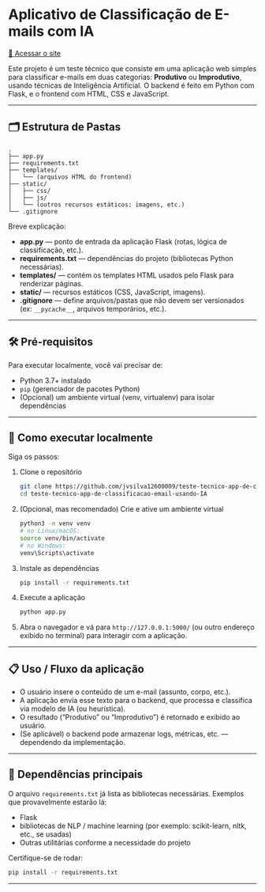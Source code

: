 # Aplicativo de Classificação de E-mails com IA
[🚀 Acessar o site](https://site-para-classificar-email-com-ia.onrender.com/)


Este projeto é um teste técnico que consiste em uma aplicação web simples para classificar e-mails em duas categorias: **Produtivo** ou **Improdutivo**, usando técnicas de Inteligência Artificial. O backend é feito em Python com Flask, e o frontend com HTML, CSS e JavaScript.

---

## 🗂️ Estrutura de Pastas

```
.
├── app.py
├── requirements.txt
├── templates/
│   └── (arquivos HTML do frontend)
├── static/
│   ├── css/
│   ├── js/
│   └── (outros recursos estáticos: imagens, etc.)
└── .gitignore
```

Breve explicação:

- **app.py** — ponto de entrada da aplicação Flask (rotas, lógica de classificação, etc.).  
- **requirements.txt** — dependências do projeto (bibliotecas Python necessárias).  
- **templates/** — contém os templates HTML usados pelo Flask para renderizar páginas.  
- **static/** — recursos estáticos (CSS, JavaScript, imagens).  
- **.gitignore** — define arquivos/pastas que não devem ser versionados (ex: `__pycache__`, arquivos temporários, etc.).

---

## 🛠️ Pré-requisitos

Para executar localmente, você vai precisar de:

- Python 3.7+ instalado  
- `pip` (gerenciador de pacotes Python)  
- (Opcional) um ambiente virtual (venv, virtualenv) para isolar dependências  

---

## 🚀 Como executar localmente

Siga os passos:

1. Clone o repositório  
   ```bash
   git clone https://github.com/jvsilva12600009/teste-tecnico-app-de-classificacao-email-usando-IA.git
   cd teste-tecnico-app-de-classificacao-email-usando-IA
   ```

2. (Opcional, mas recomendado) Crie e ative um ambiente virtual  
   ```bash
   python3 -m venv venv
   # no Linux/macOS:
   source venv/bin/activate
   # no Windows:
   venv\Scripts\activate
   ```

3. Instale as dependências  
   ```bash
   pip install -r requirements.txt
   ```

4. Execute a aplicação  
   ```bash
   python app.py
   ```

5. Abra o navegador e vá para `http://127.0.0.1:5000/` (ou outro endereço exibido no terminal) para interagir com a aplicação.

---

## 📋 Uso / Fluxo da aplicação

- O usuário insere o conteúdo de um e-mail (assunto, corpo, etc.).  
- A aplicação envia esse texto para o backend, que processa e classifica via modelo de IA (ou heurística).  
- O resultado (“Produtivo” ou “Improdutivo”) é retornado e exibido ao usuário.  
- (Se aplicável) o backend pode armazenar logs, métricas, etc. — dependendo da implementação.

---

## 🔧 Dependências principais

O arquivo `requirements.txt` já lista as bibliotecas necessárias. Exemplos que provavelmente estarão lá:

- Flask  
- bibliotecas de NLP / machine learning (por exemplo: scikit-learn, nltk, etc., se usadas)  
- Outras utilitárias conforme a necessidade do projeto  

Certifique-se de rodar:

```bash
pip install -r requirements.txt
```

---


